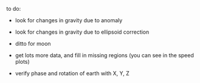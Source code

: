 to do:

- look for changes in gravity due to anomaly
- look for changes in gravity due to ellipsoid correction
- ditto for moon


- get lots more data, and fill in missing regions (you can see in the speed plots)
- verify phase and rotation of earth with X, Y, Z
